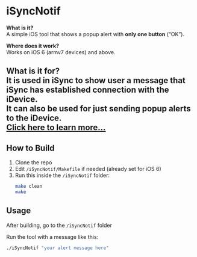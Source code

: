 # iSyncNotif

**What is it?**  
A simple iOS tool that shows a popup alert with **only one button** (“OK”).

**Where does it work?**  
Works on iOS 6 (armv7 devices) and above.

**What is it for?**  
It is used in iSync to show user a message that iSync has established connection with the iDevice.  
It can also be used for just sending popup alerts to the iDevice.  
[Click here to learn more...](#usage)
---

## How to Build

1. Clone the repo  
2. Edit `/iSyncNotif/Makefile` if needed (already set for iOS 6)  
3. Run this inside the `/iSyncNotif` folder:  
   ```bash
   make clean
   make

## Usage

After building, go to the `/iSyncNotif` folder

Run the tool with a message like this:

```bash
./iSyncNotif "your alert message here"

